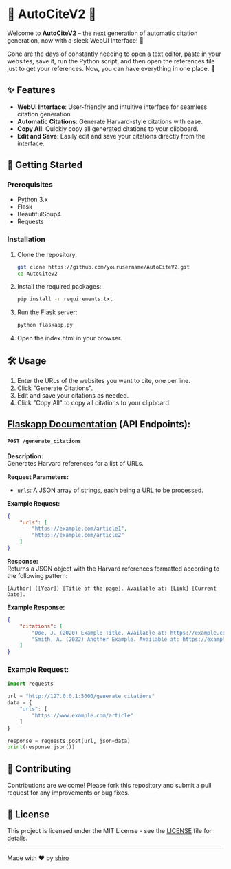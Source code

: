 # 🌟 AutoCiteV2 🌟

Welcome to **AutoCiteV2** – the next generation of automatic citation generation, now with a sleek WebUI Interface! 🎉

Gone are the days of constantly needing to open a text editor, paste in your websites, save it, run the Python script, and then open the references file just to get your references. Now, you can have everything in one place. 🚀

## ✨ Features

- **WebUI Interface**: User-friendly and intuitive interface for seamless citation generation.
- **Automatic Citations**: Generate Harvard-style citations with ease.
- **Copy All**: Quickly copy all generated citations to your clipboard.
- **Edit and Save**: Easily edit and save your citations directly from the interface.

## 🚀 Getting Started

### Prerequisites

- Python 3.x
- Flask
- BeautifulSoup4
- Requests

### Installation

1. Clone the repository:
   ```bash
   git clone https://github.com/yourusername/AutoCiteV2.git
   cd AutoCiteV2
   ```

2. Install the required packages:
   ```bash
   pip install -r requirements.txt
   ```

3. Run the Flask server:
   ```bash
   python flaskapp.py
   ```

4. Open the index.html in your browser.

## 🛠 Usage

1. Enter the URLs of the websites you want to cite, one per line.
2. Click "Generate Citations".
3. Edit and save your citations as needed.
4. Click "Copy All" to copy all citations to your clipboard.

## [Flaskapp Documentation](https://github.com/Dynamic155/AutoCiteV2/blob/main/flaskapp.py) (API Endpoints):

#### `POST /generate_citations`
**Description:**  
Generates Harvard references for a list of URLs.

**Request Parameters:**
- `urls`: A JSON array of strings, each being a URL to be processed.

**Example Request:**
```json
{
    "urls": [
        "https://example.com/article1",
        "https://example.com/article2"
    ]
}
```

**Response:**  
Returns a JSON object with the Harvard references formatted according to the following pattern:
```
[Author] ([Year]) [Title of the page]. Available at: [Link] [Current Date].
```

**Example Response:**
```json
{
    "citations": [
        "Doe, J. (2020) Example Title. Available at: https://example.com/article1 [02 September 2024]",
        "Smith, A. (2022) Another Example. Available at: https://example.com/article2 [02 September 2024]"
    ]
}
```

### Example Request:
```py
import requests

url = "http://127.0.0.1:5000/generate_citations"
data = {
    "urls": [
        "https://www.example.com/article"
    ]
}

response = requests.post(url, json=data)
print(response.json())
```

## 🤝 Contributing

Contributions are welcome! Please fork this repository and submit a pull request for any improvements or bug fixes.

## 📄 License

This project is licensed under the MIT License - see the [LICENSE](LICENSE) file for details.

---

Made with ❤️ by [shiro](https://github.com/Dynamic155)
